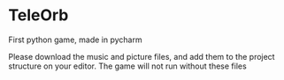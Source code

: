 # TeleOrb
First python game, made in pycharm

Please download the music and picture files, and add them to the project structure on your editor. The game will not run without these files
